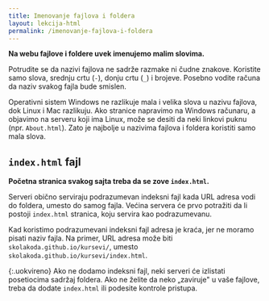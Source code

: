 ```yaml
---
title: Imenovanje fajlova i foldera
layout: lekcija-html
permalink: /imenovanje-fajlova-i-foldera
---
```


**Na webu fajlove i foldere uvek imenujemo malim slovima.**

Potrudite se da nazivi fajlova ne sadrže razmake ni čudne znakove. Koristite samo slova, srednju crtu (`-`), donju crtu (`_`) i brojeve. Posebno vodite računa da naziv svakog fajla bude smislen.

Operativni sistem Windows ne razlikuje mala i velika slova u nazivu fajlova, dok Linux i Mac razlikuju. Ako stranice napravimo na Windows računaru, a objavimo na serveru koji ima Linux, može se desiti da neki linkovi puknu (npr. `About.html`). Zato je najbolje u nazivima fajlova i foldera koristiti samo mala slova.

## `index.html` fajl

**Početna stranica svakog sajta treba da se zove `index.html`.**

Serveri obično serviraju podrazumevan indeksni fajl kada URL adresa vodi do foldera, umesto do samog fajla. Većina servera će prvo potražiti da li postoji `index.html` stranica, koju servira kao podrazu­mevanu.

Kad koristimo podrazumevani indeksni fajl adresa je kraća, jer ne moramo pisati naziv fajla. Na primer, URL adresa može biti `skolakoda.github.io/kursevi/`, umesto  `skolakoda.github.io/kursevi/index.html`.

{:.uokvireno}
Ako ne dodamo indeksni fajl, neki serveri će izlistati posetiocima sadržaj foldera. Ako ne želite da neko „zaviruje" u vaše fajlove, treba da dodate `index.html` ili podesite kontrole pristupa.
